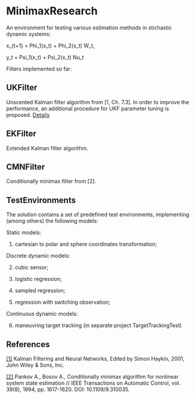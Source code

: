 # MinimaxResearch

An environment for testing various estimation methods in stichastic dynamic systems:

x_{t+1} = Phi_1(x_t) + Phi_2(x_t) W_t, 

y_t = Psi_1(x_t) + Psi_2(x_t) Nu_t

Filters implemented so far:

## UKFilter

Unscented Kalman filter algorithm from [1, Ch. 7.3]. In order to improve the performance, an additional procedure for UKF parameter
tuning is proposed. [Details](https://github.com/horribleheffalump/MinimaxResearch/blob/master/CMNFvsUT/Docs/UKF.GeneratedXmlDoc.md) 

## EKFilter

Extended Kalman filter algorithm.

## CMNFilter

Conditionally minimax filter from [2].

## TestEnvironments

The solution contains a set of predefined test environments, implementing (among others) the following models:

Static models:

1. cartesian to polar and sphere coordinates transformation;

Discrete dynamic models:

2. cubic sensor;

3. logistic regression;

4. sampled regression;

5. regression with switching observation;

Continuous dynamic models:

6. maneuvring target tracking (in separate project TargetTrackingTest)

## References

[[1]](http://eu.wiley.com/WileyCDA/WileyTitle/productCd-0471369985.html) Kalman Filtering and Neural Networks, Edited by Simon Haykin, 2001, John Wiley & Sons, Inc.

[[2]](http://ieeexplore.ieee.org/document/310035/) Pankov A., Bosov A., Conditionally minimax algorithm for nonlinear system state estimation // IEEE Transactions on Automatic Control, vol. 39(8), 1994, 
pp. 1617-1620. DOI: 10.1109/9.310035.
